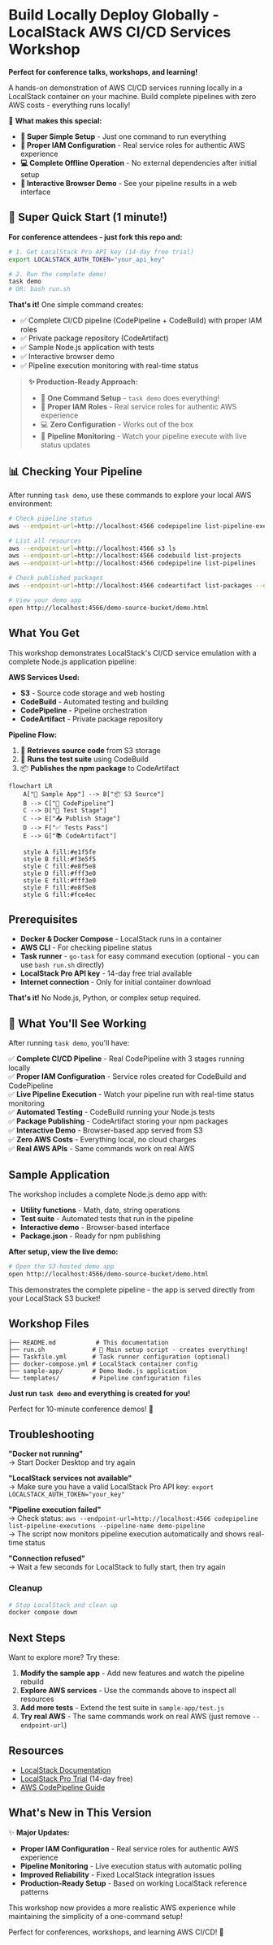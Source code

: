 # Build Locally Deploy Globally - LocalStack AWS CI/CD Services Workshop

**Perfect for conference talks, workshops, and learning!**

A hands-on demonstration of AWS CI/CD services running locally in a LocalStack container on your machine. Build complete pipelines with zero AWS costs - everything runs locally!

🎯 **What makes this special:** 
- **🚀 Super Simple Setup** - Just one command to run everything
- **🔐 Proper IAM Configuration** - Real service roles for authentic AWS experience
- **💻 Complete Offline Operation** - No external dependencies after initial setup  
- **📱 Interactive Browser Demo** - See your pipeline results in a web interface

## 🚀 Super Quick Start (1 minute!)

**For conference attendees - just fork this repo and:**

```bash
# 1. Get LocalStack Pro API key (14-day free trial)
export LOCALSTACK_AUTH_TOKEN="your_api_key"

# 2. Run the complete demo!
task demo
# OR: bash run.sh
```

**That's it!** One simple command creates:
- ✅ Complete CI/CD pipeline (CodePipeline + CodeBuild) with proper IAM roles
- ✅ Private package repository (CodeArtifact) 
- ✅ Sample Node.js application with tests
- ✅ Interactive browser demo
- ✅ Pipeline execution monitoring with real-time status

> **✨ Production-Ready Approach:** 
> - 🚀 **One Command Setup** - `task demo` does everything!
> - 🔐 **Proper IAM Roles** - Real service roles for authentic AWS experience  
> - 💻 **Zero Configuration** - Works out of the box
> - 📱 **Pipeline Monitoring** - Watch your pipeline execute with live status updates

## 📊 Checking Your Pipeline

After running `task demo`, use these commands to explore your local AWS environment:

```bash
# Check pipeline status
aws --endpoint-url=http://localhost:4566 codepipeline list-pipeline-executions --pipeline-name demo-pipeline

# List all resources
aws --endpoint-url=http://localhost:4566 s3 ls
aws --endpoint-url=http://localhost:4566 codebuild list-projects
aws --endpoint-url=http://localhost:4566 codepipeline list-pipelines

# Check published packages
aws --endpoint-url=http://localhost:4566 codeartifact list-packages --domain demo-domain --repository demo-repo

# View your demo app
open http://localhost:4566/demo-source-bucket/demo.html
```

## What You Get

This workshop demonstrates LocalStack's CI/CD service emulation with a complete Node.js application pipeline:

**AWS Services Used:**
- **S3** - Source code storage and web hosting
- **CodeBuild** - Automated testing and building  
- **CodePipeline** - Pipeline orchestration
- **CodeArtifact** - Private package repository

**Pipeline Flow:**
1. 🔄 **Retrieves source code** from S3 storage  
2. 🧪 **Runs the test suite** using CodeBuild
3. 📦 **Publishes the npm package** to CodeArtifact

```mermaid
flowchart LR
    A["📁 Sample App"] --> B["📦 S3 Source"]
    B --> C["🔄 CodePipeline"]
    C --> D["🧪 Test Stage"]
    C --> E["📤 Publish Stage"]
    D --> F["✅ Tests Pass"]
    E --> G["📚 CodeArtifact"]
    
    style A fill:#e1f5fe
    style B fill:#f3e5f5
    style C fill:#e8f5e8
    style D fill:#fff3e0
    style E fill:#fff3e0
    style F fill:#e8f5e8
    style G fill:#fce4ec
```

## Prerequisites

- **Docker & Docker Compose** - LocalStack runs in a container
- **AWS CLI** - For checking pipeline status  
- **Task runner** - `go-task` for easy command execution (optional - you can use `bash run.sh` directly)
- **LocalStack Pro API key** - 14-day free trial available
- **Internet connection** - Only for initial container download

**That's it!** No Node.js, Python, or complex setup required.

## 🎉 What You'll See Working

After running `task demo`, you'll have:

✅ **Complete CI/CD Pipeline** - Real CodePipeline with 3 stages running locally  
✅ **Proper IAM Configuration** - Service roles created for CodeBuild and CodePipeline  
✅ **Live Pipeline Execution** - Watch your pipeline run with real-time status monitoring  
✅ **Automated Testing** - CodeBuild running your Node.js tests  
✅ **Package Publishing** - CodeArtifact storing your npm packages  
✅ **Interactive Demo** - Browser-based app served from S3  
✅ **Zero AWS Costs** - Everything local, no cloud charges  
✅ **Real AWS APIs** - Same commands work on real AWS  

## Sample Application

The workshop includes a complete Node.js demo app with:

- **Utility functions** - Math, date, string operations
- **Test suite** - Automated tests that run in the pipeline  
- **Interactive demo** - Browser-based interface
- **Package.json** - Ready for npm publishing

**After setup, view the live demo:**
```bash
# Open the S3-hosted demo app
open http://localhost:4566/demo-source-bucket/demo.html
```

This demonstrates the complete pipeline - the app is served directly from your LocalStack S3 bucket!

## Workshop Files

```
├── README.md           # This documentation
├── run.sh             # 🚀 Main setup script - creates everything!
├── Taskfile.yml       # Task runner configuration (optional)
├── docker-compose.yml # LocalStack container config
├── sample-app/        # Demo Node.js application
└── templates/         # Pipeline configuration files
```

**Just run `task demo` and everything is created for you!**

Perfect for 10-minute conference demos! 🚀

## Troubleshooting

**"Docker not running"**  
→ Start Docker Desktop and try again

**"LocalStack services not available"**  
→ Make sure you have a valid LocalStack Pro API key: `export LOCALSTACK_AUTH_TOKEN="your_key"`

**"Pipeline execution failed"**  
→ Check status: `aws --endpoint-url=http://localhost:4566 codepipeline list-pipeline-executions --pipeline-name demo-pipeline`  
→ The script now monitors pipeline execution automatically and shows real-time status

**"Connection refused"**  
→ Wait a few seconds for LocalStack to fully start, then try again

### Cleanup

```bash
# Stop LocalStack and clean up
docker compose down
```

## Next Steps

Want to explore more? Try these:

1. **Modify the sample app** - Add new features and watch the pipeline rebuild
2. **Explore AWS services** - Use the commands above to inspect all resources  
3. **Add more tests** - Extend the test suite in `sample-app/test.js`
4. **Try real AWS** - The same commands work on real AWS (just remove `--endpoint-url`)

## Resources

- [LocalStack Documentation](https://docs.localstack.cloud/)
- [LocalStack Pro Trial](https://www.localstack.cloud/pricing) (14-day free)
- [AWS CodePipeline Guide](https://docs.aws.amazon.com/codepipeline/)

## What's New in This Version

✨ **Major Updates:**
- **Proper IAM Configuration** - Real service roles for authentic AWS experience
- **Pipeline Monitoring** - Live execution status with automatic polling
- **Improved Reliability** - Fixed LocalStack integration issues 
- **Production-Ready Setup** - Based on working LocalStack reference patterns

This workshop now provides a more realistic AWS experience while maintaining the simplicity of a one-command setup!

Perfect for conferences, workshops, and learning AWS CI/CD! 🚀